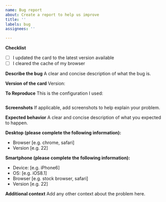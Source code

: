 ```yaml
---
name: Bug report
about: Create a report to help us improve
title: ''
labels: bug
assignees: ''

---
```


**Checklist**
- [ ] I updated the card to the latest version available
- [ ] I cleared the cache of my browser

**Describe the bug**
A clear and concise description of what the bug is.

**Version of the card**
Version: 

**To Reproduce**
This is the configuration I used:
```yaml

```

**Screenshots**
If applicable, add screenshots to help explain your problem.

**Expected behavior**
A clear and concise description of what you expected to happen.

**Desktop (please complete the following information):**
 - Browser [e.g. chrome, safari]
 - Version [e.g. 22]

**Smartphone (please complete the following information):**
 - Device: [e.g. iPhone6]
 - OS: [e.g. iOS8.1]
 - Browser [e.g. stock browser, safari]
 - Version [e.g. 22]

**Additional context**
Add any other context about the problem here.
